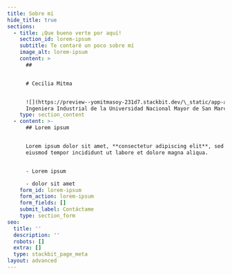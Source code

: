 ```yaml
---
title: Sobre mí
hide_title: true
sections:
  - title: ¡Que bueno verte por aquí!
    section_id: lorem-ipsum
    subtitle: Te contaré un poco sobre mí
    image_alt: lorem-ipsum
    content: >
      ##


      # Cecilia Mitma


      ![](https://preview--yomitmasoy-231d7.stackbit.dev/\_static/app-assets/images/futuristic-goose.jpg)Soy
      Ingeniera Industrial de la Universidad Nacional Mayor de San Marcos
    type: section_content
  - content: >-
      ## Lorem ipsum


      Lorem ipsum dolor sit amet, **consectetur adipiscing elit**, sed do
      eiusmod tempor incididunt ut labore et dolore magna aliqua.


      - Lorem ipsum

      - dolor sit amet
    form_id: lorem-ipsum
    form_action: lorem-ipsum
    form_fields: []
    submit_label: Contáctame
    type: section_form
seo:
  title: ''
  description: ''
  robots: []
  extra: []
  type: stackbit_page_meta
layout: advanced
---
```

